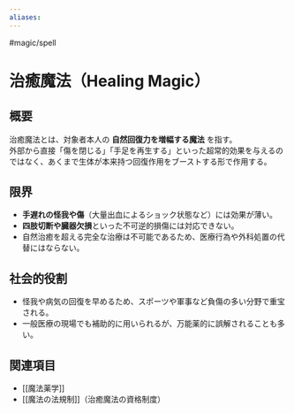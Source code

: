 ```yaml
---
aliases:
---
```

#magic/spell 
# 治癒魔法（Healing Magic）

## 概要
治癒魔法とは、対象者本人の **自然回復力を増幅する魔法** を指す。  
外部から直接「傷を閉じる」「手足を再生する」といった超常的効果を与えるのではなく、あくまで生体が本来持つ回復作用をブーストする形で作用する。

## 限界
- **手遅れの怪我や傷**（大量出血によるショック状態など）には効果が薄い。  
- **四肢切断や臓器欠損**といった不可逆的損傷には対応できない。  
- 自然治癒を超える完全な治療は不可能であるため、医療行為や外科処置の代替にはならない。

## 社会的役割
- 怪我や病気の回復を早めるため、スポーツや軍事など負傷の多い分野で重宝される。  
- 一般医療の現場でも補助的に用いられるが、万能薬的に誤解されることも多い。  

## 関連項目
- [[魔法薬学]]
- [[魔法の法規制]]（治癒魔法の資格制度）

